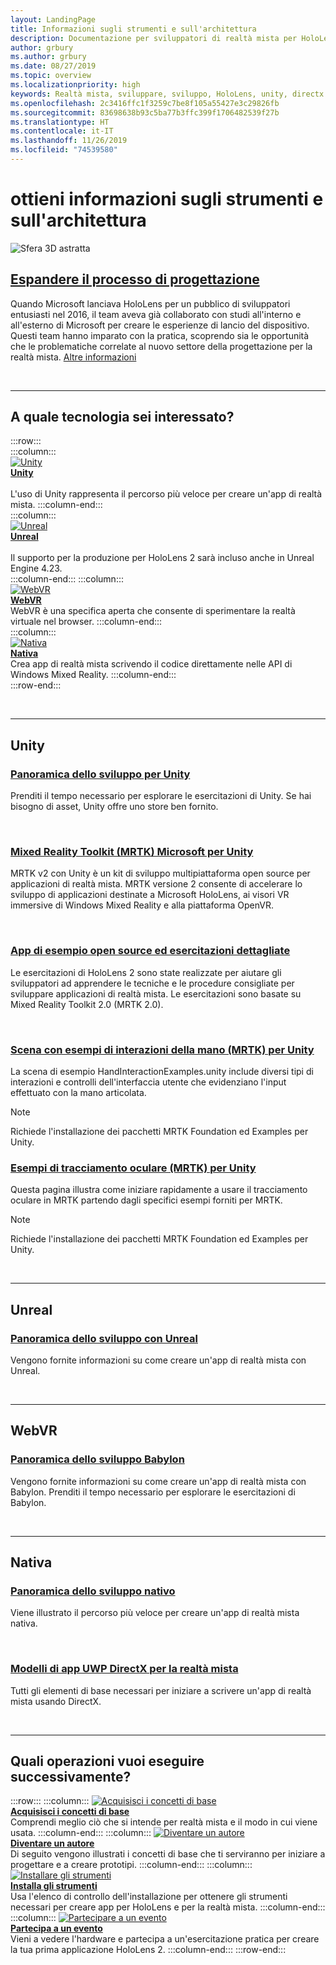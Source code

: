 ```yaml
---
layout: LandingPage
title: Informazioni sugli strumenti e sull'architettura
description: Documentazione per sviluppatori di realtà mista per HoloLens e visori VR immersive.
author: grbury
ms.author: grbury
ms.date: 08/27/2019
ms.topic: overview
ms.localizationpriority: high
keywords: Realtà mista, sviluppare, sviluppo, HoloLens, unity, directx
ms.openlocfilehash: 2c3416ffc1f3259c7be8f105a55427e3c29826fb
ms.sourcegitcommit: 83698638b93c5ba77b3ffc399f1706482539f27b
ms.translationtype: HT
ms.contentlocale: it-IT
ms.lasthandoff: 11/26/2019
ms.locfileid: "74539580"
---
```

# <a name="learn-the-tools-and-architecture"></a>ottieni informazioni sugli strumenti e sull'architettura

![Sfera 3D astratta](images/07_Development.png)

## <a name="expand-your-design-processcase-study-expanding-the-design-process-for-mixed-realitymd"></a>[Espandere il processo di progettazione](case-study-expanding-the-design-process-for-mixed-reality.md)

Quando Microsoft lanciava HoloLens per un pubblico di sviluppatori entusiasti nel 2016, il team aveva già collaborato con studi all'interno e all'esterno di Microsoft per creare le esperienze di lancio del dispositivo. Questi team hanno imparato con la pratica, scoprendo sia le opportunità che le problematiche correlate al nuovo settore della progettazione per la realtà mista. [Altre informazioni](case-study-expanding-the-design-process-for-mixed-reality.md)


<br>

---


## <a name="what-technology-path-are-you-interested-in"></a>A quale tecnologia sei interessato? 


:::row:::   
    :::column:::    
       [![Unity](images/unity_logo.png)](development.md#unity)<br>
        **[Unity](development.md#unity)**<br>   
        L'uso di Unity rappresenta il percorso più veloce per creare un'app di realtà mista. 
    :::column-end:::    
    :::column:::    
        [![Unreal](images/Unreal_logo.png)](development.md#unreal)<br>
         **[Unreal](development.md#unreal)**<br>    
        Il supporto per la produzione per HoloLens 2 sarà incluso anche in Unreal Engine 4.23.    
    :::column-end:::
    :::column:::    
        [![WebVR](images/WebVR_logo.png)](development.md#webvr)<br>
        **[WebVR](development.md#webvr)**<br>
        WebVR è una specifica aperta che consente di sperimentare la realtà virtuale nel browser. 
    :::column-end:::        
    :::column:::    
        [![Nativa](images/VisualStudio-small_logo.png)](development.md#native)<br>
        **[Nativa](development.md#native)**<br> 
        Crea app di realtà mista scrivendo il codice direttamente nelle API di Windows Mixed Reality. 
    :::column-end:::    
:::row-end:::

<br>

---

## <a name="unity"></a>Unity


### <a name="unity-development-overviewunity-development-overviewmd"></a>[Panoramica dello sviluppo per Unity](unity-development-overview.md)
Prenditi il tempo necessario per esplorare le esercitazioni di Unity. Se hai bisogno di asset, Unity offre uno store ben fornito. 

<br>

### <a name="microsofts-mixed-reality-toolkit-mrtk-for-unitymrtk-getting-startedmd"></a>[Mixed Reality Toolkit (MRTK) Microsoft per Unity](mrtk-getting-started.md)
MRTK v2 con Unity è un kit di sviluppo multipiattaforma open source per applicazioni di realtà mista. MRTK versione 2 consente di accelerare lo sviluppo di applicazioni destinate a Microsoft HoloLens, ai visori VR immersive di Windows Mixed Reality e alla piattaforma OpenVR.

<br>

### <a name="open-source-sample-apps-and-step-by-step-tutorialstutorialsmd"></a>[App di esempio open source ed esercitazioni dettagliate](tutorials.md)
Le esercitazioni di HoloLens 2 sono state realizzate per aiutare gli sviluppatori ad apprendere le tecniche e le procedure consigliate per sviluppare applicazioni di realtà mista. Le esercitazioni sono basate su Mixed Reality Toolkit 2.0 (MRTK 2.0).

<br>

### <a name="hand-interaction-examples-scene-mrtk-for-unityhttpsmicrosoftgithubiomixedrealitytoolkit-unitydocumentationgettingstartedwiththemrtkhtmlopen-and-run-the-handinteractionexamples-scene-in-editor"></a>[Scena con esempi di interazioni della mano (MRTK) per Unity](https://microsoft.github.io/MixedRealityToolkit-Unity/Documentation/GettingStartedWithTheMRTK.html#open-and-run-the-handinteractionexamples-scene-in-editor)
La scena di esempio HandInteractionExamples.unity include diversi tipi di interazioni e controlli dell'interfaccia utente che evidenziano l'input effettuato con la mano articolata.
>[!NOTE]
>Richiede l'installazione dei pacchetti MRTK Foundation ed Examples per Unity.

### <a name="eye-tracking-examples-mrtk-for-unityhttpsmicrosoftgithubiomixedrealitytoolkit-unitydocumentationeyetrackingeyetracking_examplesoverviewhtml"></a>[Esempi di tracciamento oculare (MRTK) per Unity](https://microsoft.github.io/MixedRealityToolkit-Unity/Documentation/EyeTracking/EyeTracking_ExamplesOverview.html)
Questa pagina illustra come iniziare rapidamente a usare il tracciamento oculare in MRTK partendo dagli specifici esempi forniti per MRTK.
>[!NOTE]
>Richiede l'installazione dei pacchetti MRTK Foundation ed Examples per Unity.

<br>

---

## <a name="unreal"></a>Unreal

### <a name="unreal-development-overviewunreal-development-overviewmd"></a>[Panoramica dello sviluppo con Unreal](unreal-development-overview.md)
Vengono fornite informazioni su come creare un'app di realtà mista con Unreal.

<br>

---

## <a name="webvr"></a>WebVR    

### <a name="babylon-development-overviewhttpsdocbabylonjscom"></a>[Panoramica dello sviluppo Babylon](https://doc.babylonjs.com/)  
Vengono fornite informazioni su come creare un'app di realtà mista con Babylon. Prenditi il tempo necessario per esplorare le esercitazioni di Babylon.

<br>

---

## <a name="native"></a>Nativa


### <a name="native-development-overviewdirectx-development-overviewmd"></a>[Panoramica dello sviluppo nativo](directx-development-overview.md)
Viene illustrato il percorso più veloce per creare un'app di realtà mista nativa.

<br>

### <a name="directx-uwp-app-templates-for-mixed-realityhttpsmarketplacevisualstudiocomitemsitemnamewindowsmixedrealityteamwindowsmixedrealityapptemplatesvsix"></a>[Modelli di app UWP DirectX per la realtà mista](https://marketplace.visualstudio.com/items?itemName=WindowsMixedRealityteam.WindowsMixedRealityAppTemplatesVSIX)
Tutti gli elementi di base necessari per iniziare a scrivere un'app di realtà mista usando DirectX.

<br>

---


## <a name="what-would-you-like-to-do-next"></a>Quali operazioni vuoi eseguire successivamente?


:::row:::
    :::column:::
       [![Acquisisci i concetti di base](images/icon-lightbulb.jpg)](index.md#understand-the-basics)<br>
        **[Acquisisci i concetti di base](index.md#understand-the-basics)**<br>
        Comprendi meglio ciò che si intende per realtà mista e il modo in cui viene usata.
    :::column-end:::
    :::column:::
        [![Diventare un autore](images/icon-design.jpg)](design.md)<br>
         **[Diventare un autore](design.md)**<br>
        Di seguito vengono illustrati i concetti di base che ti serviranno per iniziare a progettare e a creare prototipi.
    :::column-end:::
    :::column:::
        [![Installare gli strumenti](images/icon-developer.jpg)](install-the-tools.md)<br>
         **[Installa gli strumenti](install-the-tools.md)**<br>
        Usa l'elenco di controllo dell'installazione per ottenere gli strumenti necessari per creare app per HoloLens e per la realtà mista.
    :::column-end:::
    :::column:::
        [![Partecipare a un evento](images/icon-calendar.jpg)](sf-academy-events.md)<br>
         **[Partecipa a un evento](sf-academy-events.md)**<br>
        Vieni a vedere l'hardware e partecipa a un'esercitazione pratica per creare la tua prima applicazione HoloLens 2.
    :::column-end:::
:::row-end:::


<br>

<br>
